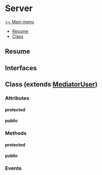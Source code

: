 # Server

[<= Main menu](https://github.com/Psychopoulet/node-pluginsmanager-plugin//README.md)

* [Resume](#resume)
* [Class](#class-extends-mediatoruser)

## Resume

## Interfaces

## Class (extends [MediatorUser](./MediatorUser.md))

### Attributes

#### protected

#### public

### Methods

#### protected

#### public

### Events
